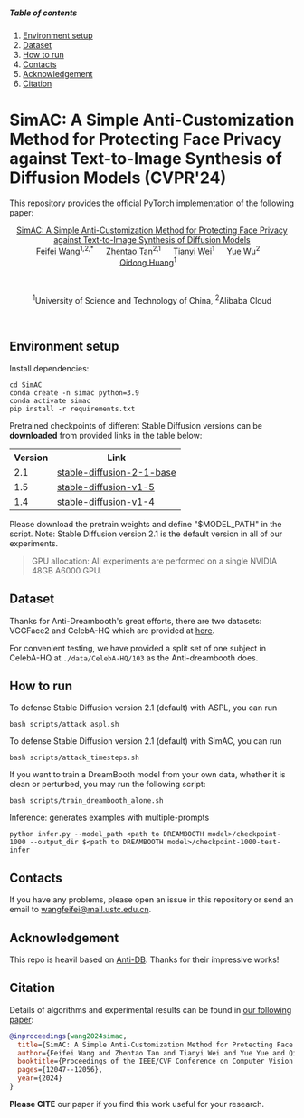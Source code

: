 ##### Table of contents
1. [Environment setup](#environment-setup)
2. [Dataset](#dataset)
3. [How to run](#how-to-run)
4. [Contacts](#contacts)
5. [Acknowledgement](#acknowledgement)
6. [Citation](#citation)

# SimAC: A Simple Anti-Customization Method for Protecting Face Privacy against Text-to-Image Synthesis of Diffusion Models (CVPR'24)
This repository provides the official PyTorch implementation of the following paper: 
<div align="center">
  <a href="https://arxiv.org/abs/2312.07865" target="_blank">SimAC: A Simple Anti-Customization Method for Protecting Face Privacy against Text-to-Image Synthesis of Diffusion Models <br />
  <a href="http://home.ustc.edu.cn/~wangfeifei/" target="_blank">Feifei&nbsp;Wang</a><sup>1,2,*</sup> &emsp;
  <a href="https://scholar.google.com/citations?user=VCX7itEAAAAJ" target="_blank">Zhentao&nbsp;Tan</a><sup>2,1</sup> &emsp;
  <a href="https://scholar.google.com/citations?hl=en&user=-wfXmM4AAAAJ" target="_blank">Tianyi&nbsp;Wei</a><sup>1</sup> &emsp;
  <a href="https://scholar.google.com/citations?user=srajsjoAAAAJ&hl=en" target="_blank">Yue&nbsp;Wu</a><sup>2</sup>&emsp;
  <a href="https://shikiw.github.io/" target="_blank">Qidong&nbsp;Huang</a><sup>1</sup>&emsp;
  <br> <br>
  
  
 <br><sup>1</sup>University of Science and Technology of China, <sup>2</sup>Alibaba Cloud<br>
</div>
<br>


## Environment setup
Install dependencies:
```shell
cd SimAC
conda create -n simac python=3.9  
conda activate simac
pip install -r requirements.txt  
```

Pretrained checkpoints of different Stable Diffusion versions can be **downloaded** from provided links in the table below:
<table style="width:100%">
  <tr>
    <th>Version</th>
    <th>Link</th>
  </tr>
  <tr>
    <td>2.1</td>
    <td><a href="https://huggingface.co/stabilityai/stable-diffusion-2-1-base">stable-diffusion-2-1-base</a></td>
  </tr>
  <tr>
    <td>1.5</td>
    <td><a href="https://huggingface.co/runwayml/stable-diffusion-v1-5">stable-diffusion-v1-5</a></td>
  </tr>
  <tr>
    <td>1.4</td>
    <td><a href="https://huggingface.co/CompVis/stable-diffusion-v1-4">stable-diffusion-v1-4</a></td>
  </tr>
</table>

Please download the pretrain weights and define "$MODEL_PATH" in the script. Note: Stable Diffusion version 2.1 is the default version in all of our experiments.

> GPU allocation: All experiments are performed on a single NVIDIA 48GB A6000 GPU.

## Dataset 
Thanks for Anti-Dreambooth's great efforts, there are two datasets: VGGFace2 and CelebA-HQ which are provided at [here](https://drive.google.com/drive/folders/1vlpmoKPZVgZZp-ANBzg915hOWPlCYv95?usp=sharing).

For convenient testing, we have provided a split set of one subject in CelebA-HQ at `./data/CelebA-HQ/103` as the Anti-dreambooth does.

## How to run

To defense Stable Diffusion version 2.1 (default) with ASPL, you can run
```
bash scripts/attack_aspl.sh
```

To defense Stable Diffusion version 2.1 (default) with SimAC, you can run
```
bash scripts/attack_timesteps.sh
```


If you want to train a DreamBooth model from your own data, whether it is clean or perturbed, you may run the following script:
```
bash scripts/train_dreambooth_alone.sh
```

Inference: generates examples with multiple-prompts
```
python infer.py --model_path <path to DREAMBOOTH model>/checkpoint-1000 --output_dir $<path to DREAMBOOTH model>/checkpoint-1000-test-infer
```

## Contacts
If you have any problems, please open an issue in this repository or send an email to [wangfeifei@mail.ustc.edu.cn](mailto:wangfeifei@mail.ustc.edu.cn).


## Acknowledgement
This repo is heavil based on [Anti-DB](https://github.com/VinAIResearch/Anti-DreamBooth). Thanks for their impressive works!

## Citation
Details of algorithms and experimental results can be found in [our following paper](https://arxiv.org/abs/2312.07865):
```bibtex
@inproceedings{wang2024simac,
  title={SimAC: A Simple Anti-Customization Method for Protecting Face Privacy against Text-to-Image Synthesis of Diffusion Models},
  author={Feifei Wang and Zhentao Tan and Tianyi Wei and Yue Yue and Qidong Huang},
  booktitle={Proceedings of the IEEE/CVF Conference on Computer Vision and Pattern Recognition},
  pages={12047--12056},
  year={2024}
}
```
**Please CITE** our paper if you find this work useful for your research.
